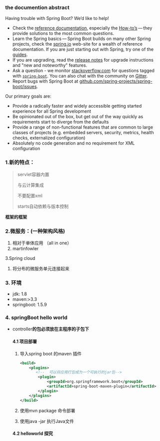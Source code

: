 ### the documention abstract

Having trouble with Spring Boot? We’d like to help!

- Check the [reference documentation](https://docs.spring.io/spring-boot/docs/current-SNAPSHOT/reference/html/), especially the [How-to’s](https://docs.spring.io/spring-boot/docs/current-SNAPSHOT/reference/html/howto.html#howto) — they provide solutions to the most common questions.
- Learn the Spring basics — Spring Boot builds on many other Spring projects, check the [spring.io](https://spring.io/) web-site for a wealth of reference documentation. If you are just starting out with Spring, try one of the [guides](https://spring.io/guides).
- If you are upgrading, read the [release notes](https://github.com/spring-projects/spring-boot/wiki) for upgrade instructions and "new and noteworthy" features.
- Ask a question - we monitor [stackoverflow.com](https://stackoverflow.com/) for questions tagged with [`spring-boot`](https://stackoverflow.com/tags/spring-boot). You can also chat with the community on [Gitter](https://gitter.im/spring-projects/spring-boot).
- Report bugs with Spring Boot at [github.com/spring-projects/spring-boot/issues](https://github.com/spring-projects/spring-boot/issues).

Our primary goals are:

- Provide a radically faster and widely accessible getting started experience for all Spring development
- Be opinionated out of the box, but get out of the way quickly as requirements start to diverge from the defaults
- Provide a range of non-functional features that are common to large classes of projects (e.g. embedded servers, security, metrics, health checks, externalized configuration)
- Absolutely no code generation and no requirement for XML configuration

### 1.新的特点：

> servlet容器内置
>
> 与云计算集成
>
> 不要配置xml
>
> starts自动依赖与版本控制

**框架的框架**

### 2.微服务：(一种架构风格)

1. 相对于单体应用 （all in one）
2. martinfowler

3.Spring cloud

1. 将分布的微服务单元连接起来

### 3. 环境

- jdk: 1.8
- maven:>3.3
- springboot: 1.5.9

### 4. springBoot hello world

- controller**的包必须放在主程序的子包下**

  #### 4.1 项目部署

  1. 导入spring boot 的maven 插件

     ````xml
     <build>
         <plugins>
         	<!--  可以将应用打包成为一个可执行的jar包-->
             <plugin>
                 <groupId>org.springframework.boot</groupId>
                 <artifactId>spring-boot-maven-plugin</artifactId>
             </plugin>
         </plugins>
     </build>
     ````

     

  2. 使用mvn package 命令部署

  3. 使用java -jar 执行Java文件

  #### 4.2 helloworld 探究

  